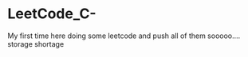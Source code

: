 # LeetCode_C-
My first time here doing some leetcode and push all of them sooooo.... storage shortage
